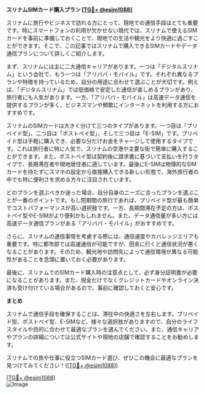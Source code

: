 **スリナムSIMカード購入プラン [[TG💪+ @esim1088](https://t.me/s/esim1088)]**

スリナムに旅行やビジネスで訪れる方にとって、現地での通信手段はとても重要です。特にスマートフォンの利用が欠かせない現代では、スリナムで使えるSIMカードを事前に準備しておくことで、現地での生活や観光をより快適に過ごすことができます。そこで、この記事ではスリナムで購入できるSIMカードやデータ通信プランについて詳しくご紹介します。

まず、スリナムには主に二大通信キャリアがあります。一つは「デジタルスリナム」という会社で、もう一つは「アリババ・モバイル」です。それぞれ異なるプランや特徴を持っているため、自分の用途に合わせて選ぶことが大切です。例えば、「デジタルスリナム」では低価格で安定した通信が楽しめるプランがあり、旅行者にも人気があります。一方、「アリババ・モバイル」は高速データ通信を提供するプランが多く、ビジネスマンや頻繁にインターネットを利用する方におすすめです。

スリナムのSIMカードは大きく分けて三つのタイプがあります。一つ目は「プリペイド型」、二つ目は「ポストペイ型」、そして三つ目は「E-SIM」です。プリペイド型は手軽に購入でき、必要な分だけお金をチャージして使用するタイプです。これは旅行者に特に人気で、スリナムの空港や主要な街で簡単に購入することができます。また、ポストペイ型は契約後に請求書に基づいて支払いを行うタイプで、長期滞在者や現地居住者に適しています。最後にE-SIMは物理的なSIMカードを持たずにスマホの設定から直接購入できる新しい形態で、海外旅行者の中でも特に便利さを求める方々に注目されています。

どのプランを選ぶべきか迷った場合、自分自身のニーズに合ったプランを選ぶことが一番のポイントです。もし短期間の旅行であれば、プリペイド型が最も簡単でコストパフォーマンスが高い選択肢です。一方、長期間滞在予定の方は、ポストペイ型やE-SIMがより便利かもしれません。また、データ通信量が多い方には高速データ通信プランがある「アリババ・モバイル」がおすすめです。

さらに、スリナムの通信事情を考慮する際には、通信速度やカバレッジエリアも重要です。特に都市部では高速通信が可能ですが、田舎に行くと通信状況が悪くなることがあります。そのため、観光地や訪問先によって通信環境が異なる可能性があることを念頭に置いておく必要があります。

最後に、スリナムでのSIMカード購入時の注意点として、必ず身分証明書が必要になることがあります。また、現金だけでなくクレジットカードやオンライン決済も受け付けている場合があるので、事前に確認しておくと安心です。

**まとめ**

スリナムで通信手段を確保することは、滞在中の快適さを左右します。プリペイド型、ポストペイ型、E-SIMなど、様々な選択肢がありますので、自分のライフスタイルや目的に合わせて最適なプランを選んでください。また、通信キャリアやプランの詳細については公式サイトや現地の店舗で確認することをお勧めします。

スリナムでの旅や仕事に役立つSIMカード選び、ぜひこの機会に最適なプランを見つけてみてください！([[TG💪+ @esim1088](https://t.me/s/esim1088)])  

[[TG💪+ @esim1088](https://t.me/s/esim1088)]  
![Image](https://i.postimg.cc/Y0z9fWf4/image.png)